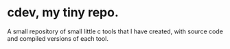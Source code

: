 # cdev, my tiny repo.
A small repository of small little c tools that I have created, with source code and compiled versions of each tool.
